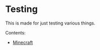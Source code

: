 # Testing
This is made for just testing various things.

Contents:
 * [Minecraft](Minecraft/README.md)